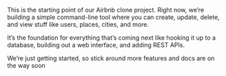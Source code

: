 

This is the starting point of our Airbnb clone project. Right now, we’re building a simple command-line tool where you can create, update, delete, and view stuff like users, places, cities, and more.

It’s the foundation for everything that’s coming next like hooking it up to a database, building out a web interface, and adding REST APIs.

We’re just getting started, so stick around  more features and docs are on the way soon
